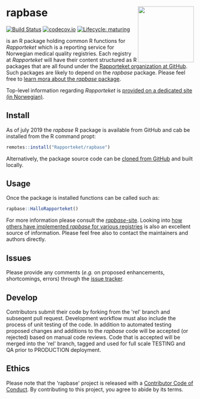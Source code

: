 # rapbase <img src="man/figures/favicon.ico" align="right" height="150" />

<!-- badges: start -->
[![Build Status](https://travis-ci.org/Rapporteket/rapbase.png)](https://travis-ci.org/Rapporteket/rapbase)
[![codecov.io](https://codecov.io/github/Rapporteket/rapbase/rapbase.svg?branch=rel)](https://codecov.io/github/Rapporteket/rapbase?branch=rel)
[![Lifecycle: maturing](https://img.shields.io/badge/lifecycle-maturing-blue.svg)](https://www.tidyverse.org/lifecycle/#maturing)
<!-- badges: end -->

is an R package holding common R functions for *Rapporteket* which is a reporting service for Norwegian medical quality registries. Each registry at *Rapporteket* will have their content structured as R packages that are all found under the [Rapporteket organization at GitHub](https://github.com/Rapporteket). Such packages are likely to depend on the *rapbase* package. Please feel free to [learn mora about the *rapbase* package](https://rapporteket.github.io/rapbase/index.html).

Top-level information regarding *Rapporteket* is [provided on a dedicated site (in Norwegian)](https://rapporteket.github.io/rapporteket).

## Install
As of july 2019 the *rapbase* R package is available from GitHub and cab be installed from the R command propt:
```r
remotes::install("Rapporteket/rapbase")
```
Alternatively, the package source code can be [cloned from GitHub](https://github.com/Rapporteket/rapbase) and built locally. 

## Usage
Once the package is installed functions can be called such as:
```r
rapbase::HalloRapporteket()
```
For more information please consult the [*rapbase*-site](https://rapporteket.github.io/rapbase/index.html). Looking into [how others have implemented *rapbase* for various registries](https://github.com/Rapporteket) is also an excellent source of information. Please feel free also to contact the maintainers and authors directly. 

## Issues
Please provide any comments (*e.g.* on proposed enhancements, shortcomings, errors) through the [issue tracker](https://github.com/Rapporteket/rapbase/issues).

## Develop
Contributors submit their code by forking from the 'rel' branch and subseqent pull request. Development workflow must also include the process of unit testing of the code. In addition to automated testing proposed changes and additions to the *rapbase* code will be accepted (or rejected) based on manual code reviews. Code that is accepted will be merged into the 'rel' branch, tagged and used for full scale TESTING and QA prior to PRODUCTION deployment.
## Ethics
Please note that the 'rapbase' project is released with a
[Contributor Code of Conduct](CODE_OF_CONDUCT.md).
By contributing to this project, you agree to abide by its terms.